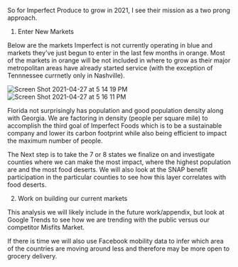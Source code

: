 So for Imperfect Produce to grow in 2021, I see their mission as a two prong approach.

1) Enter New Markets

Below are the markets Imperfect is not currently operating in blue and markets they've just begun to enter in the last few months in orange. Most of the markets in orange will be not included in where to grow as their major metropolitan areas have already started service (with the exception of Tennnessee currnetly only in Nashville).

![Screen Shot 2021-04-27 at 5 14 19 PM](https://user-images.githubusercontent.com/19785958/116319700-9a36d480-a77c-11eb-88da-a04c68f750d4.png)
![Screen Shot 2021-04-27 at 5 16 11 PM](https://user-images.githubusercontent.com/19785958/116319706-9c009800-a77c-11eb-85b9-a123342a4a70.png)

Florida not surprisingly has population and good population density along with Georgia.  We are factoring in density (people per square mile) to accomplish the third goal of Imperfect Foods which is to be a sustainable company and lower its carbon footprint while also being efficient to impact the maximum number of people.

The Next step is to take the 7 or 8 states we finalize on and investigate counties where we can make the most impact, where the highest population are and the most food deserts.  We will also look at the SNAP benefit participation in the particular counties to see how this layer correlates with food deserts. 


2) Work on building our current markets

This analysis we will likely include in the future work/appendix, but look at Google Trends to see how we are trending with the public versus our competitor Misfits Market.  

If there is time we will also use Facebook mobility data to infer which area of the countries are moving around less and therefore may be more open to grocery delivery.
